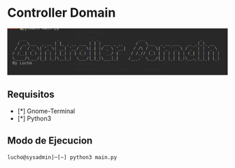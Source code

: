 # Controller Domain

![CD](./img/CD.png)

## Requisitos

* [*] Gnome-Terminal
* [*] Python3

## Modo de Ejecucion

```shell
lucho@sysadmin]─[~] python3 main.py  
```